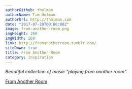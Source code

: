 ```yaml
---
authorGithub: tholman
authorName: Tim Holman
authorUrl: http://tholman.com
date: "2017-07-20T00:00:00Z"
image: from-another-room.png
imgHeight: 268
imgWidth: 268
link: http://fromanotherroom.tumblr.com/
siteDown: true
title: From Another Room
category: Inspiration
---
```


_Beautiful collection of music "playing from another room"._

[From Another Room](http://fromanotherroom.tumblr.com/)
